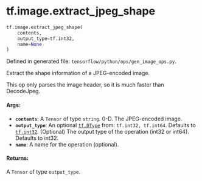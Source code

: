 <div itemscope itemtype="http://developers.google.com/ReferenceObject">
<meta itemprop="name" content="tf.image.extract_jpeg_shape" />
<meta itemprop="path" content="Stable" />
</div>

# tf.image.extract_jpeg_shape

``` python
tf.image.extract_jpeg_shape(
    contents,
    output_type=tf.int32,
    name=None
)
```



Defined in generated file: `tensorflow/python/ops/gen_image_ops.py`.

Extract the shape information of a JPEG-encoded image.

This op only parses the image header, so it is much faster than DecodeJpeg.

#### Args:

* <b>`contents`</b>: A `Tensor` of type `string`. 0-D. The JPEG-encoded image.
* <b>`output_type`</b>: An optional <a href="../../tf/DType.md"><code>tf.DType</code></a> from: `tf.int32, tf.int64`. Defaults to <a href="../../tf/int32.md"><code>tf.int32</code></a>.
    (Optional) The output type of the operation (int32 or int64).
    Defaults to int32.
* <b>`name`</b>: A name for the operation (optional).


#### Returns:

A `Tensor` of type `output_type`.